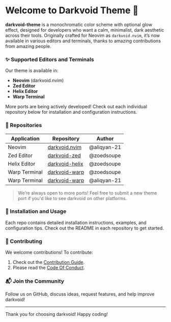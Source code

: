 # Welcome to Darkvoid Theme 🌌

**darkvoid-theme** is a monochromatic color scheme with optional glow effect, designed for developers who want a calm, minimalist, dark aesthetic across their tools. Originally crafted for Neovim as `darkvoid.nvim`, it’s now available in various editors and terminals, thanks to amazing contributions from amazing people.

### ✨ Supported Editors and Terminals

Our theme is available in:

- **Neovim** (darkvoid.nvim)
- **Zed Editor**
- **Helix Editor**
- **Warp Terminal**

More ports are being actively developed! Check out each individual repository below for installation and configuration instructions.

### 📌 Repositories

| Application   | Repository                                                       | Author      |
| ------------- | ---------------------------------------------------------------- | ----------- |
| Neovim        | [darkvoid.nvim](https://github.com/darkvoid-theme/darkvoid.nvim) | @aliqyan-21 |
| Zed Editor    | [darkvoid-zed](https://github.com/darkvoid-theme/zed)            | @zoedsoupe  |
| Helix Editor  | [darkvoid-helix](https://github.com/darkvoid-theme/helix)        | @zoedsoupe  |
| Warp Terminal | [darkvoid-warp](https://github.com/darkvoid-theme/warp)          | @zoedsoupe  |
| Warp Terminal | [darkvoid-warp](https://github.com/darkvoid-theme/wezterm)       | @aliqyan-21 |

> We’re always open to more ports! Feel free to submit a new theme port if you'd like to see darkvoid on other platforms.

### 🔧 Installation and Usage

Each repo contains detailed installation instructions, examples, and configuration tips. Check out the README in each repository to get started.

### 🤝 Contributing

We welcome contributions! To contribute:

1. Check out the [Contribution Guide](../contributing.md).
2. Please read the [Code Of Conduct](../code_of_conduct.md).

### 📬 Join the Community

Follow us on GitHub, discuss ideas, request features, and help improve darkvoid!

---

Thank you for choosing darkvoid! Happy coding!
